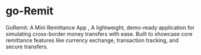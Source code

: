 # go-Remit
GoRemit: A Mini Remittance App , A lightweight, demo-ready application for simulating cross-border money transfers with ease. Built to showcase core remittance features like currency exchange, transaction tracking, and secure transfers.
